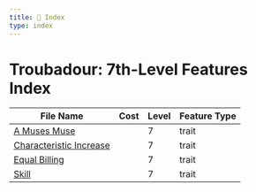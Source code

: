```yaml
---
title: 📑 Index
type: index
---
```


# Troubadour: 7th-Level Features Index

| File Name                                               | Cost | Level | Feature Type |
| ------------------------------------------------------- | ---- | ----- | ------------ |
| [A Muses Muse](../A%20Muses%20Muse)                     |      | 7     | trait        |
| [Characteristic Increase](../Characteristic%20Increase) |      | 7     | trait        |
| [Equal Billing](../Equal%20Billing)                     |      | 7     | trait        |
| [Skill](../Skill)                                       |      | 7     | trait        |
